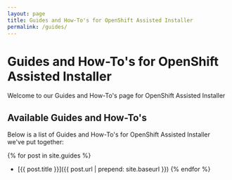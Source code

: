 ```yaml
---
layout: page
title: Guides and How-To's for OpenShift Assisted Installer
permalink: /guides/
---
```


# Guides and How-To's for OpenShift Assisted Installer

Welcome to our Guides and How-To's page for OpenShift Assisted Installer

## Available Guides and How-To's

Below is a list of Guides and How-To's for OpenShift Assisted Installer we've put together:

{% for post in site.guides %}
  - [{{ post.title }}]({{ post.url | prepend: site.baseurl }}) 
{% endfor %}